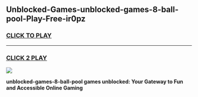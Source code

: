 
## Unblocked-Games-unblocked-games-8-ball-pool-Play-Free-ir0pz
<h3>
<a href="https://premium76.site?title=unblocked-games-8-ball-pool&ref=20A">CLICK TO PLAY</a></h3>
<hr>

<h3>
<a href="https://premium76.site?title=unblocked-games-8-ball-pool&ref=20A">CLICK 2 PLAY</a>
  
</h3>

<a href="https://premium76.site?title=unblocked-games-8-ball-pool&ref=20A"><img src="https://clearcache.store/games.png"></a>


**unblocked-games-8-ball-pool games unblocked: Your Gateway to Fun and Accessible Online Gaming**
